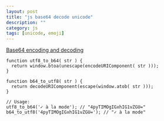 ```yaml
---
layout: post
title: "js base64 decode unicode"
description: ""
category: js
tags: [unicode, emoji]
---
```


[Base64 encoding and decoding](https://developer.mozilla.org/en-US/docs/Web/API/WindowBase64/Base64_encoding_and_decoding)


```
function utf8_to_b64( str ) {
  return window.btoa(unescape(encodeURIComponent( str )));
}

function b64_to_utf8( str ) {
  return decodeURIComponent(escape(window.atob( str )));
}

// Usage:
utf8_to_b64('✓ à la mode'); // "4pyTIMOgIGxhIG1vZGU="
b64_to_utf8('4pyTIMOgIGxhIG1vZGU='); // "✓ à la mode"
```